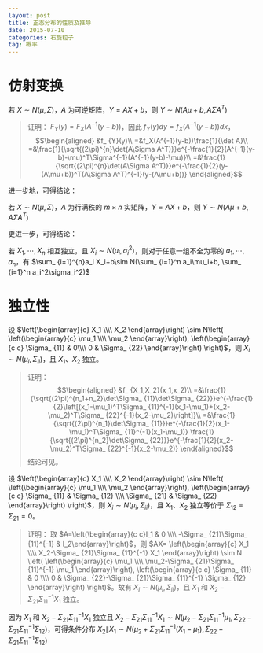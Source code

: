 ```yaml
---
layout: post
title: 正态分布的性质及推导
date: 2015-07-10
categories: 右旋粒子
tag: 概率
---
```


# 仿射变换

若 $X\sim N(\mu,\Sigma)$，$A$ 为可逆矩阵，$Y=AX+b$，则 $Y\sim N(A\mu+b,A\Sigma A^T)$

> 证明：
> $F_ {Y}(y)=F_ {X}(A^{-1}(y-b))$，因此 $f_ {Y}(y)dy=f_ {X}(A^{-1}(y-b))dx$，
> $$\begin{aligned}
&f_ {Y}(y)\\
=&f_X(A^{-1}(y-b))\frac{1}{\det A}\\
=&\frac{1}{\sqrt{(2\pi)^{n}\det(A\Sigma A^T)}}e^{-\frac{1}{2}(A^{-1}(y-b)-\mu)^T\Sigma^{-1}(A^{-1}(y-b)-\mu)}\\
=&\frac{1}{\sqrt{(2\pi)^{n}\det(A\Sigma A^T)}}e^{-\frac{1}{2}(y-(A\mu+b))^T(A\Sigma A^T)^{-1}(y-(A\mu+b))}
\end{aligned}$$

进一步地，可得结论：

若 $X\sim N(\mu,\Sigma)$，$A$ 为行满秩的 $m\times n$ 实矩阵，$Y=AX+b$，则 $Y\sim N(A\mu+b,A\Sigma A^T)$

更进一步，可得结论：

若 $X_1,\cdots,X_n$ 相互独立，且 $X_i\sim N(\mu_i,\sigma_i^2)$，则对于任意一组不全为零的 $a_1,\cdots,a_n$，有 $\sum_ {i=1}^{n}a_i X_i+b\sim N(\sum_ {i=1}^n a_i\mu_i+b, \sum_ {i=1}^n a_i^2\sigma_i^2)$

# 独立性

设 $\left(\begin{array}{c}
X_1 \\\\ X_2
\end{array}\right)
\sim N\left(
\left(\begin{array}{c}
\mu_1 \\\\ \mu_2
\end{array}\right),
\left(\begin{array}{c c}
\Sigma_ {11} & 0\\\\
0 & \Sigma_ {22}
\end{array}\right)
\right)$，则 $X_i\sim N(\mu_i,\Sigma_ {ii})$，且 $X_1$、$X_2$ 独立。

> 证明：
> $$\begin{aligned}
&f_ {X_1,X_2}(x_1,x_2)\\
=&\frac{1}{\sqrt{(2\pi)^{n_1+n_2}\det\Sigma_ {11}\det\Sigma_ {22}}}e^{-\frac{1}{2}\left[(x_1-\mu_1)^T\Sigma_ {11}^{-1}(x_1-\mu_1)+(x_2-\mu_2)^T\Sigma_ {22}^{-1}(x_2-\mu_2)\right]}\\
=&\frac{1}{\sqrt{(2\pi)^{n_1}\det\Sigma_ {11}}}e^{-\frac{1}{2}(x_1-\mu_1)^T\Sigma_ {11}^{-1}(x_1-\mu_1)}
\frac{1}{\sqrt{(2\pi)^{n_2}\det\Sigma_ {22}}}e^{-\frac{1}{2}(x_2-\mu_2)^T\Sigma_ {22}^{-1}(x_2-\mu_2)}
\end{aligned}$$
> 结论可见。

设 $\left(\begin{array}{c}
X_1 \\\\ X_2
\end{array}\right)
\sim N\left(
\left(\begin{array}{c}
\mu_1 \\\\ \mu_2
\end{array}\right),
\left(\begin{array}{c c}
\Sigma_ {11} & \Sigma_ {12} \\\\
\Sigma_ {21} & \Sigma_ {22}
\end{array}\right)
\right)$，则 $X_i\sim N(\mu_i,\Sigma_ {ii})$，且 $X_1$、$X_2$ 独立等价于 $\Sigma_ {12}=\Sigma_ {21}=0$。

> 证明：
> 取 $A=\left(\begin{array}{c c}I_1 & 0 \\\\ -\Sigma_ {21}\Sigma_ {11}^{-1} & I_2\end{array}\right)$，则 $AX=
\left(\begin{array}{c}
X_1 \\\\ X_2-\Sigma_ {21}\Sigma_ {11}^{-1} X_1
\end{array}\right)
\sim N \left(
\left(\begin{array}{c}
\mu_1 \\\\ \mu_2-\Sigma_ {21}\Sigma_ {11}^{-1} \mu_1
\end{array}\right),
\left(\begin{array}{c c}
\Sigma_ {11} & 0 \\\\ 0 & \Sigma_ {22}-\Sigma_ {21}\Sigma_ {11}^{-1} \Sigma_ {12}
\end{array}\right)
\right)$。故有 $X_i\sim N(\mu_i,\Sigma_ {ii})$，且 $X_1$ 和 $X_2-\Sigma_ {21}\Sigma_ {11}^{-1} X_1$ 独立。

因为 $X_1$ 和 $X_2-\Sigma_ {21}\Sigma_ {11}^{-1} X_1$ 独立且 $X_2-\Sigma_ {21}\Sigma_ {11}^{-1} X_1\sim N\left(\mu_2-\Sigma_ {21}\Sigma_ {11}^{-1} \mu_1, \Sigma_ {22}-\Sigma_ {21}\Sigma_ {11}^{-1} \Sigma_ {12}\right)$，可得条件分布 $X_2 \| X_1\sim N\left(\mu_2+\Sigma_ {21}\Sigma_ {11}^{-1}(X_1-\mu_1), \Sigma_ {22}-\Sigma_ {21}\Sigma_ {11}^{-1} \Sigma_ {12}\right)$

